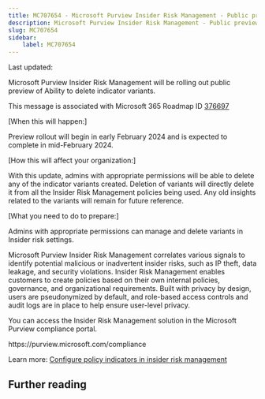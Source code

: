 ```yaml
---
title: MC707654 - Microsoft Purview Insider Risk Management - Public preview of Ability to delete indicator variants
description: Microsoft Purview Insider Risk Management - Public preview of Ability to delete indicator variants
slug: MC707654
sidebar:
    label: MC707654
---
```



Last updated: 

<p>Microsoft Purview Insider Risk Management will be rolling out public preview of Ability to delete indicator variants.<br></p>
<p>This message is associated with Microsoft 365 Roadmap ID <a href="https://www.microsoft.com/microsoft-365/roadmap?rtc=1%26filters=&amp;searchterms=376697" target="_blank">376697</a><br></p>

<p>[When this will happen:]<br></p>

<p>Preview rollout will begin in early February 2024 and is expected to complete in mid-February 2024.<br></p>

<p>[How this will affect your organization:]<br></p>

<p>With this update, admins with appropriate permissions will be able to delete any of the indicator variants created. Deletion of variants will directly delete it from all the Insider Risk Management policies being used. Any old insights related to the variants will remain for future reference.</p><p>[What you need to do to prepare:]<br></p>
<p>Admins with appropriate permissions can manage and delete variants in Insider risk settings.
</p><p> 
</p>

<p>Microsoft Purview Insider Risk Management correlates various signals to identify potential malicious or inadvertent insider risks, such as IP theft, data leakage, and security violations. Insider Risk Management enables customers to create policies based on their own internal policies, governance, and organizational requirements. Built with privacy by design, users are pseudonymized by default, and role-based access controls and audit logs are in place to help ensure user-level privacy.<br></p><p>
</p>
<p>You can access the Insider Risk Management solution in the Microsoft Purview compliance portal.<br></p><p>https://purview.microsoft.com/compliance&nbsp;</p><p> 
</p><p>Learn more: <a href="https://learn.microsoft.com/purview/insider-risk-management-settings-policy-indicators?view=o365-worldwide" target="_blank">Configure policy indicators in insider risk management</a>&nbsp;</p>

## Further reading
